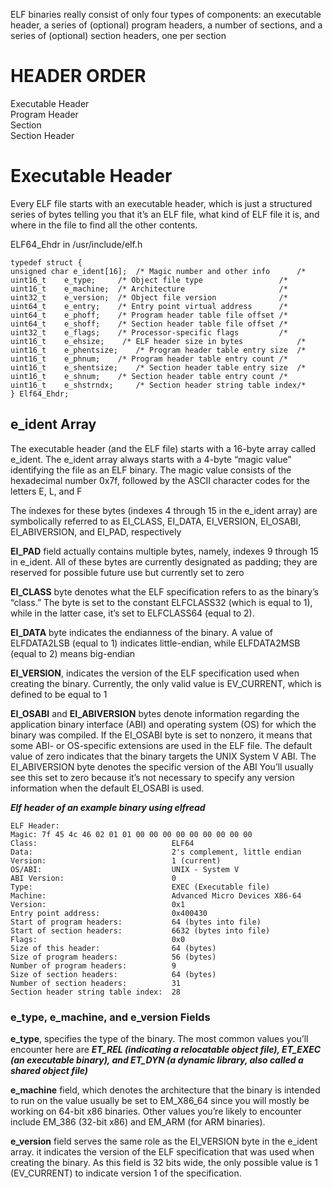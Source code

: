 ELF binaries really consist of only four types of components: an executable header, a series of (optional) program headers, a number of sections, and a series of (optional) section headers, one per section

# HEADER ORDER 

Executable Header<br>
Program Header<br> 
Section<br>
Section Header<br>


# Executable Header

Every ELF file starts with an executable header, which is just a structured series of bytes telling you that it’s an ELF file, what kind of ELF file it is, and where in the file to find all the other contents.

ELF64_Ehdr in /usr/include/elf.h

```
typedef struct {
unsigned char e_ident[16]; 	/* Magic number and other info	    /*
uint16_t    e_type;		/* Object file type		            /*
uint16_t    e_machine;  /* Architecture                     /*
uint32_t    e_version;	/* Object file version		        /*
uint64_t    e_entry;	/* Entry point virtual address	    /*
uint64_t    e_phoff;	/* Program header table file offset /*
uint64_t    e_shoff;	/* Section header table file offset /*
uint32_t    e_flags;	/* Processor-specific flags	        /*
uint16_t    e_ehsize;    /* ELF header size in bytes	        /*
uint16_t    e_phentsize;    /* Program header table entry size  /*
uint16_t    e_phnum;	/* Program header table entry count /*
uint16_t    e_shentsize;	/* Section header table entry size  /*
uint16_t    e_shnum;	/* Section header table entry count /*
uint16_t    e_shstrndx;     /* Section header string table index/*
} Elf64_Ehdr;
```

## e_ident Array

The executable header (and the ELF file) starts with a 16-byte array called e_ident. The e_ident array always starts with a 4-byte “magic value” identifying the file as an ELF binary. The magic value consists of the hexadecimal number 0x7f, followed by the ASCII character codes for the letters E, L, and F

The indexes for these bytes (indexes 4 through 15 in the e_ident array) are symbolically referred to as EI_CLASS, EI_DATA, EI_VERSION, EI_OSABI, EI_ABIVERSION, and EI_PAD, respectively

**EI_PAD** field actually contains multiple bytes, namely, indexes 9 through 15 in e_ident. All of these bytes are currently designated as padding; they are reserved for possible future use but currently set to zero

**EI_CLASS** byte denotes what the ELF specification refers to as the binary’s “class.” The byte is set to the constant ELFCLASS32 (which is equal to 1), while in the latter case, it’s set to ELFCLASS64 (equal to 2).

**EI_DATA** byte indicates the endianness of the binary. A value of ELFDATA2LSB (equal to 1) indicates little-endian, while ELFDATA2MSB (equal to 2) means big-endian

**EI_VERSION**, indicates the version of the ELF specification used when creating the binary. Currently, the only valid value is EV_CURRENT, which is defined to be equal to 1

**EI_OSABI** and **EI_ABIVERSION** bytes denote information regarding the application binary interface (ABI) and operating system (OS) for which the binary was compiled. If the EI_OSABI byte is set to nonzero, it means that some ABI- or OS-specific extensions are used in the ELF file. The default value of zero indicates that the binary targets the UNIX System V ABI. The EI_ABIVERSION byte denotes the specific version of the ABI You’ll usually see this set to zero because it’s not necessary to specify any version information when the default EI_OSABI is used.


***Elf header of an example binary using elfread***

```
ELF Header:
Magic: 7f 45 4c 46 02 01 01 00 00 00 00 00 00 00 00 00
Class:					            ELF64
Data:					            2's complement, little endian
Version:				            1 (current)
OS/ABI:					            UNIX - System V
ABI Version:				        0
Type:					            EXEC (Executable file)
Machine:				            Advanced Micro Devices X86-64
Version:				            0x1
Entry point address:			    0x400430
Start of program headers:		    64 (bytes into file)
Start of section headers:		    6632 (bytes into file)
Flags:					            0x0
Size of this header:			    64 (bytes)
Size of program headers:		    56 (bytes)
Number of program headers:		    9
Size of section headers:		    64 (bytes)
Number of section headers:		    31
Section header string table index: 	28
```


### e_type, e_machine, and e_version Fields

**e_type**, specifies the type of the binary. The most common values you’ll encounter here are ***ET_REL (indicating a relocatable object file), ET_EXEC (an executable binary), and ET_DYN (a dynamic library, also called a shared object file)***

**e_machine** field, which denotes the architecture that the binary is intended to run on the value usually be set to EM_X86_64 since you will mostly be working on 64-bit x86 binaries. Other values you’re likely to encounter include EM_386 (32-bit x86) and EM_ARM (for ARM binaries).

**e_version** field serves the same role as the EI_VERSION byte in the e_ident array. it indicates the version of the ELF specification that was used when creating the binary. As this field is 32 bits wide, the only possible value is 1 (EV_CURRENT) to indicate version 1 of the specification.


